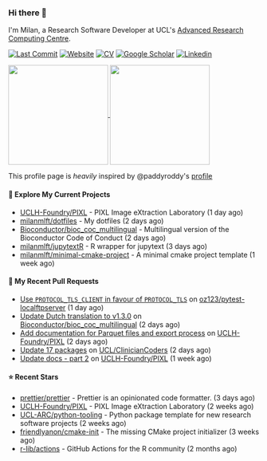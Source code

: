 ### Hi there 👋

I'm Milan, a Research Software Developer at UCL's [Advanced Research Computing
Centre](https://www.ucl.ac.uk/advanced-research-computing/advanced-research-computing-centre).

[![Last Commit](https://img.shields.io/github/last-commit/milanmlft/milanmlft?label=updated)](https://github.com/milanmlft)
[![Website](https://img.shields.io/badge/GitHub%20Pages-222?logo=githubpages&logoColor=fff&style=for-the-badge&style=flat)](https://milanmlft.dev)
[![CV](https://img.shields.io/badge/CV-PDF-pink.svg)](https://milanmlft.dev/uploads/resume.pdf)
[![Google Scholar](https://img.shields.io/badge/Google%20Scholar-4285F4?logo=googlescholar&logoColor=fff&style=for-the-badge&style=flat)](https://scholar.google.com/citations?user=LwW40HQAAAAJ&hl=en)
[![Linkedin](https://img.shields.io/badge/LinkedIn-0A66C2?logo=linkedin&logoColor=fff&style=for-the-badge&style=flat)](http://www.linkedin.com/in/milan-malfait)


<a href="https://github.com/milanmlft/milanmlft#gh-dark-mode-only">
  <img height=200 align="center" src="https://github-readme-stats-paddyroddy.vercel.app/api?username=milanmlft&disable_animations=true&hide_border=true&hide_title=true&include_all_commits=true&rank_icon=github&show=prs_merged,reviews&show_icons=true&theme=tokyonight" />
</a>


<a href="https://github.com/milanmlft/milanmlft#gh-light-mode-only">
  <img height=200 align="center" src="https://github-readme-stats-paddyroddy.vercel.app/api?username=milanmlft&disable_animations=true&hide_border=true&hide_title=true&include_all_commits=true&rank_icon=github&show=prs_merged,reviews&show_icons=true&theme=default" />
</a>

This profile page is _heavily_ inspired by @paddyroddy's [profile](https://github.com/paddyroddy/paddyroddy)

#### 👷 Explore My Current Projects

- [UCLH-Foundry/PIXL](https://github.com/UCLH-Foundry/PIXL) - PIXL Image eXtraction Laboratory
  (1 day ago)
- [milanmlft/dotfiles](https://github.com/milanmlft/dotfiles) - My dotfiles
  (2 days ago)
- [Bioconductor/bioc_coc_multilingual](https://github.com/Bioconductor/bioc_coc_multilingual) - Multilingual version of the Bioconductor Code of Conduct
  (2 days ago)
- [milanmlft/jupytextR](https://github.com/milanmlft/jupytextR) - R wrapper for jupytext
  (3 days ago)
- [milanmlft/minimal-cmake-project](https://github.com/milanmlft/minimal-cmake-project) - A minimal cmake project template
  (1 week ago)

#### 🔨 My Recent Pull Requests

- [Use `PROTOCOL_TLS_CLIENT` in favour of `PROTOCOL_TLS`](https://github.com/oz123/pytest-localftpserver/pull/304) on [oz123/pytest-localftpserver](https://github.com/oz123/pytest-localftpserver)
  (1 day ago)
- [Update Dutch translation to v1.3.0](https://github.com/Bioconductor/bioc_coc_multilingual/pull/82) on [Bioconductor/bioc_coc_multilingual](https://github.com/Bioconductor/bioc_coc_multilingual)
  (2 days ago)
- [Add documentation for Parquet files and export process](https://github.com/UCLH-Foundry/PIXL/pull/280) on [UCLH-Foundry/PIXL](https://github.com/UCLH-Foundry/PIXL)
  (2 days ago)
- [Update 17 packages](https://github.com/UCL/ClinicianCoders/pull/28) on [UCL/ClinicianCoders](https://github.com/UCL/ClinicianCoders)
  (2 days ago)
- [Update docs - part 2](https://github.com/UCLH-Foundry/PIXL/pull/269) on [UCLH-Foundry/PIXL](https://github.com/UCLH-Foundry/PIXL)
  (1 week ago)

#### ⭐ Recent Stars

- [prettier/prettier](https://github.com/prettier/prettier) - Prettier is an opinionated code formatter.
  (3 days ago)
- [UCLH-Foundry/PIXL](https://github.com/UCLH-Foundry/PIXL) - PIXL Image eXtraction Laboratory
  (2 weeks ago)
- [UCL-ARC/python-tooling](https://github.com/UCL-ARC/python-tooling) - Python package template for new research software projects
  (2 weeks ago)
- [friendlyanon/cmake-init](https://github.com/friendlyanon/cmake-init) - The missing CMake project initializer
  (3 weeks ago)
- [r-lib/actions](https://github.com/r-lib/actions) - GitHub Actions for the R community
  (2 months ago)
